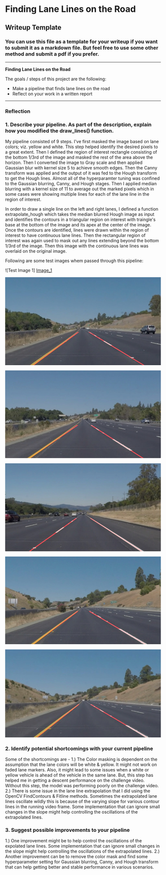 # **Finding Lane Lines on the Road** 

## Writeup Template

### You can use this file as a template for your writeup if you want to submit it as a markdown file. But feel free to use some other method and submit a pdf if you prefer.

---

**Finding Lane Lines on the Road**

The goals / steps of this project are the following:
* Make a pipeline that finds lane lines on the road
* Reflect on your work in a written report


[//]: # (Image References)

[image1]: ./examples/grayscale.jpg "Grayscale"
[Image_1]: ./test_images_output/solidWhiteCurve.jpg "Test Image 1"
[Image_2]: ./test_images_output/solidYellowCurve.jpg "Test Image 2"
[Image_3]: ./test_images_output/solidYellowLeft.jpg "Test Image 3"
[Image_4]: ./test_images_output/solidWhiteRight.jpg "Test Image 4"
[Image_5]: ./test_images_output/solidYellowCurve2.jpg "Test Image 5"
[Image_6]: ./test_images_output/whiteCarLaneSwitch.jpg "Test Image 6"

---

### Reflection

### 1. Describe your pipeline. As part of the description, explain how you modified the draw_lines() function.

My pipeline consisted of 9 steps. I've first masked the image based on lane colors; viz. yellow and white. This step helped identify the desired pixels to a great extent. Then I defined the region of interest rectangle consisting of the bottom 1/3rd of the image and masked the rest of the area above the horizon. Then I converted the image to Gray scale and then applied Gaussian blur with kernel size 5 to achieve smooth edges. Then the Canny transform was applied and the output of it was fed to the Hough transform to get the Hough lines. Almost all of the hyperparamter tuning was confined to the Gaussian blurring, Canny, and Hough stages. Then I applied median blurring with a kernel size of 11 to average out the marked pixels which in some cases were showing multiple lines for each of the lane line in the region of interest.    

In order to draw a single line on the left and right lanes, I defined a function extrapolate_hough which takes the median blurred Hough image as input and identifies the contours in a triangular region on interest with traingle's base at the bottom of the image and its apex at the center of the image. Once the contours are identified, lines were drawn within the region of interest to have continuous lane lines. Then the rectangular region of interest was again used to mask out any lines extending beyond the bottom 1/3rd of the image. Then this image with the continuous lane lines was overlaid on the original image. 

Following are some test images whem passed through this pipeline: 

![Test Image 1] [Image_1]

![Test Image 2][Image_2]

![Test Image 3][Image_3]

![Test Image 4][Image_4]

![Test Image 5][Image_5]

![Test Image 6][Image_6]

### 2. Identify potential shortcomings with your current pipeline


Some of the shortcomings are - 
1.) The Color masking is dependent on the assumption that the lane colors will be white & yellow. It might not work on faded lane markers. Also, it might lead to some issues when a white or yellow vehicle is ahead of the vehicle in the same lane. But, this step has helped me in getting a descent performance on the challenge video. Without this step, the model was performing poorly on the challenge video. 
2.) There is some issue in the lane line extrapolation that I did using the OpenCV FindContours & Fitline methods. Sometimes the extrapolated lane lines oscillate wildly this is because of the varying slope for various contour lines in the running video frame. Some implementation that can ignore small changes in the slope might help controlling the oscillations of the extrapolated lines.


### 3. Suggest possible improvements to your pipeline

1.) One improvement might be to help control the oscillations of the expolated lane lines. Some implementation that can ignore small changes in the slope might help controlling the oscillations of the extrapolated lines.
2.) Another improvement can be to remove the color mask and find some hyperparameter setting for Gaussian blurring, Canny, and Hough transform that can help getting better and stable performance in various scenarios.
